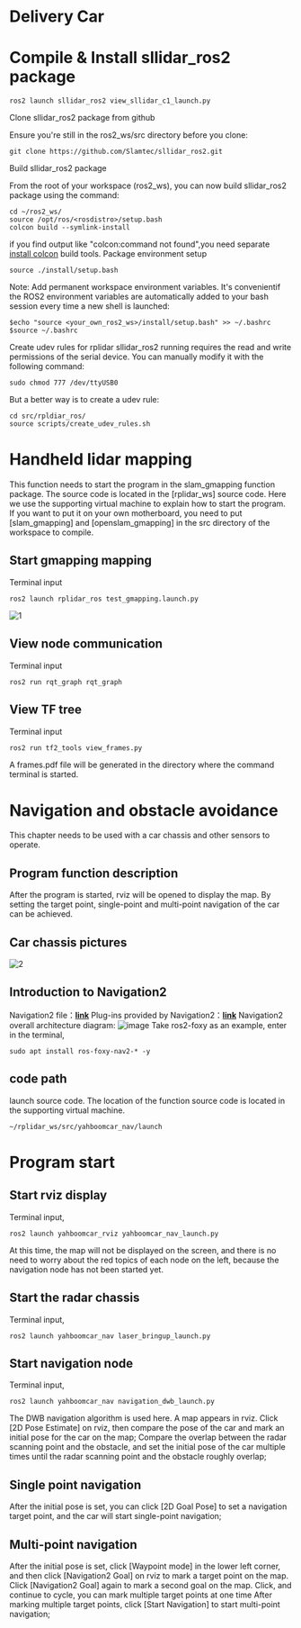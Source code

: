 # Delivery Car


# Compile & Install sllidar_ros2 package
```
ros2 launch sllidar_ros2 view_sllidar_c1_launch.py
```

Clone sllidar_ros2 package from github

Ensure you're still in the ros2_ws/src directory before you clone:
```
git clone https://github.com/Slamtec/sllidar_ros2.git
```
Build sllidar_ros2 package

From the root of your workspace (ros2_ws), you can now build sllidar_ros2 package using the command:
```
cd ~/ros2_ws/
source /opt/ros/<rosdistro>/setup.bash
colcon build --symlink-install
```
if you find output like "colcon:command not found",you need separate [install colcon](https://docs.ros.org/en/foxy/Tutorials/Colcon-Tutorial.html#install-colcon) build tools.
Package environment setup
```
source ./install/setup.bash
```
Note: Add permanent workspace environment variables. It's convenientif the ROS2 environment variables are automatically added to your bash session every time a new shell is launched:
```
$echo "source <your_own_ros2_ws>/install/setup.bash" >> ~/.bashrc
$source ~/.bashrc
```
Create udev rules for rplidar
sllidar_ros2 running requires the read and write permissions of the serial device. You can manually modify it with the following command:
```
sudo chmod 777 /dev/ttyUSB0

```
But a better way is to create a udev rule:
```
cd src/rpldiar_ros/
source scripts/create_udev_rules.sh
```

# Handheld lidar mapping

This function needs to start the program in the slam_gmapping function package. The source code is located in the [rplidar_ws] source code. Here we use the supporting virtual machine to explain how to start the program. If you want to put it on your own motherboard, you need to put [slam_gmapping] and [openslam_gmapping] in the src directory of the workspace to compile.

## Start gmapping mapping

Terminal input
```
ros2 launch rplidar_ros test_gmapping.launch.py
```
![1](https://github.com/DYXO/Delivery_Car/assets/166942680/9c8a6f01-5e79-4253-9e8a-f528c8180a9b)

## View node communication

Terminal input
```
ros2 run rqt_graph rqt_graph
```

## View TF tree

Terminal input
```
ros2 run tf2_tools view_frames.py
```
A frames.pdf file will be generated in the directory where the command terminal is started.
# Navigation and obstacle avoidance

This chapter needs to be used with a car chassis and other sensors to operate. 


## Program function description

After the program is started, rviz will be opened to display the map. By setting the target point, single-point and multi-point navigation of the car can be achieved.

## Car chassis pictures

![2](https://github.com/DYXO/Delivery_Car/assets/166942680/90b629d5-17f5-4ee4-8a55-03e151761e9a)

## Introduction to Navigation2

Navigation2 file：**[link](https://navigation.ros.org/index.html)**
Plug-ins provided by Navigation2：**[link](https://navigation.ros.org/plugins/index.html#plugins)**
Navigation2 overall architecture diagram:
![image](https://github.com/DYXO/Delivery_Car/assets/166942680/2f04bb02-4c63-4513-8965-9336fa40771e)
Take ros2-foxy as an example, enter in the terminal,
```
sudo apt install ros-foxy-nav2-* -y
```

## code path

launch source code. The location of the function source code is located in the supporting virtual machine.
```
~/rplidar_ws/src/yahboomcar_nav/launch
```


# Program start


## Start rviz display


Terminal input,
```
ros2 launch yahboomcar_rviz yahboomcar_nav_launch.py
```
At this time, the map will not be displayed on the screen, and there is no need to worry about the red topics of each node on the left, because the navigation node has not been started yet.



## Start the radar chassis


Terminal input,
```
ros2 launch yahboomcar_nav laser_bringup_launch.py
```

## Start navigation node

Terminal input,
```
ros2 launch yahboomcar_nav navigation_dwb_launch.py
```
The DWB navigation algorithm is used here.
A map appears in rviz. Click [2D Pose Estimate] on rviz, then compare the pose of the car and mark an initial pose for the car on the map;
Compare the overlap between the radar scanning point and the obstacle, and set the initial pose of the car multiple times until the radar scanning point and the obstacle roughly overlap;

## Single point navigation


After the initial pose is set, you can click [2D Goal Pose] to set a navigation target point, and the car will start single-point navigation;


## Multi-point navigation


After the initial pose is set, click [Waypoint mode] in the lower left corner, and then click [Navigation2 Goal] on rviz to mark a target point on the map. Click [Navigation2 Goal] again to mark a second goal on the map. Click, and continue to cycle, you can mark multiple target points at one time
After marking multiple target points, click [Start Navigation] to start multi-point navigation;
